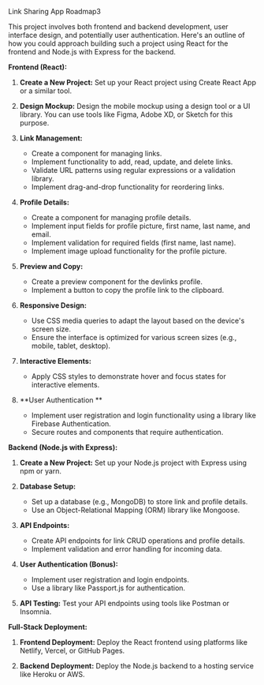 Link Sharing App Roadmap3


This project involves both frontend and backend development, user interface design, and potentially user authentication. Here's an outline of how you could approach building such a project using React for the frontend and Node.js with Express for the backend.


**Frontend (React):**

1. **Create a New Project:** Set up your React project using Create React App or a similar tool.

2. **Design Mockup:** Design the mobile mockup using a design tool or a UI library. You can use tools like Figma, Adobe XD, or Sketch for this purpose.

3. **Link Management:**

   - Create a component for managing links.
   - Implement functionality to add, read, update, and delete links.
   - Validate URL patterns using regular expressions or a validation library.
   - Implement drag-and-drop functionality for reordering links.

4. **Profile Details:**

   - Create a component for managing profile details.
   - Implement input fields for profile picture, first name, last name, and email.
   - Implement validation for required fields (first name, last name).
   - Implement image upload functionality for the profile picture.

5. **Preview and Copy:**

   - Create a preview component for the devlinks profile.
   - Implement a button to copy the profile link to the clipboard.

6. **Responsive Design:**

   - Use CSS media queries to adapt the layout based on the device's screen size.
   - Ensure the interface is optimized for various screen sizes (e.g., mobile, tablet, desktop).

7. **Interactive Elements:**

   - Apply CSS styles to demonstrate hover and focus states for interactive elements.

8. **User Authentication **

   - Implement user registration and login functionality using a library like Firebase Authentication.
   - Secure routes and components that require authentication.

**Backend (Node.js with Express):**

1. **Create a New Project:** Set up your Node.js project with Express using npm or yarn.

2. **Database Setup:**

   - Set up a database (e.g., MongoDB) to store link and profile details.
   - Use an Object-Relational Mapping (ORM) library like Mongoose.

3. **API Endpoints:**

   - Create API endpoints for link CRUD operations and profile details.
   - Implement validation and error handling for incoming data.

4. **User Authentication (Bonus):**

   - Implement user registration and login endpoints.
   - Use a library like Passport.js for authentication.

5. **API Testing:** Test your API endpoints using tools like Postman or Insomnia.

**Full-Stack Deployment:**

1. **Frontend Deployment:** Deploy the React frontend using platforms like Netlify, Vercel, or GitHub Pages.

2. **Backend Deployment:** Deploy the Node.js backend to a hosting service like Heroku or AWS.


